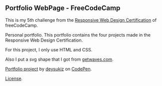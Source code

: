 Portfolio WebPage - FreeCodeCamp
-------------------------------------------
This is my 5th challenge from the [Responsive Web Design Certification](https://www.freecodecamp.org/learn/responsive-web-design/) of freeCodeCamp.

Personal portfolio.
This portfolio contains the four projects made in the Responsive Web Design Certification.

For this project, I only use HTML and CSS.

Also I put a svg shape that I got from [getwaves.com](https://getwaves.io/).

[Portfolio project](https://codepen.io/deysukiz/pen/gOggQbj) by [deysukiz](https://codepen.io/deysukiz) on [CodePen](https://codepen.io).

[License](https://codepen.io/deysukiz/pen/gOggQbj/license).